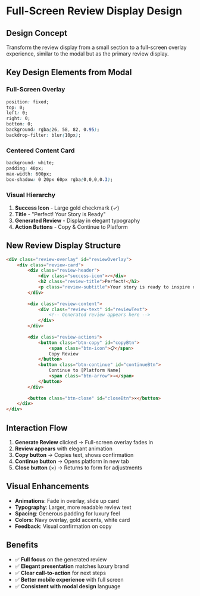 # Full-Screen Review Display Design

## Design Concept
Transform the review display from a small section to a full-screen overlay experience, similar to the modal but as the primary review display.

## Key Design Elements from Modal

### Full-Screen Overlay
```css
position: fixed;
top: 0;
left: 0;
right: 0;
bottom: 0;
background: rgba(26, 58, 82, 0.95);
backdrop-filter: blur(10px);
```

### Centered Content Card
```css
background: white;
padding: 40px;
max-width: 600px;
box-shadow: 0 20px 60px rgba(0,0,0,0.3);
```

### Visual Hierarchy
1. **Success Icon** - Large gold checkmark (✓)
2. **Title** - "Perfect! Your Story is Ready"
3. **Generated Review** - Display in elegant typography
4. **Action Buttons** - Copy & Continue to Platform

## New Review Display Structure

```html
<div class="review-overlay" id="reviewOverlay">
    <div class="review-card">
        <div class="review-header">
            <div class="success-icon">✓</div>
            <h2 class="review-title">Perfect!</h2>
            <p class="review-subtitle">Your story is ready to inspire other travelers</p>
        </div>
        
        <div class="review-content">
            <div class="review-text" id="reviewText">
                <!-- Generated review appears here -->
            </div>
        </div>
        
        <div class="review-actions">
            <button class="btn-copy" id="copyBtn">
                <span class="btn-icon">📋</span>
                Copy Review
            </button>
            <button class="btn-continue" id="continueBtn">
                Continue to [Platform Name]
                <span class="btn-arrow">→</span>
            </button>
        </div>
        
        <button class="btn-close" id="closeBtn">×</button>
    </div>
</div>
```

## Interaction Flow

1. **Generate Review** clicked → Full-screen overlay fades in
2. **Review appears** with elegant animation
3. **Copy button** → Copies text, shows confirmation
4. **Continue button** → Opens platform in new tab
5. **Close button** (×) → Returns to form for adjustments

## Visual Enhancements

- **Animations**: Fade in overlay, slide up card
- **Typography**: Larger, more readable review text
- **Spacing**: Generous padding for luxury feel
- **Colors**: Navy overlay, gold accents, white card
- **Feedback**: Visual confirmation on copy

## Benefits

- ✅ **Full focus** on the generated review
- ✅ **Elegant presentation** matches luxury brand
- ✅ **Clear call-to-action** for next steps
- ✅ **Better mobile experience** with full screen
- ✅ **Consistent with modal design** language